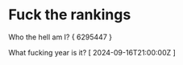 # Fuck the rankings

Who the hell am I?
{ 6295447 }

What fucking year is it?
[ 2024-09-16T21:00:00Z ]
